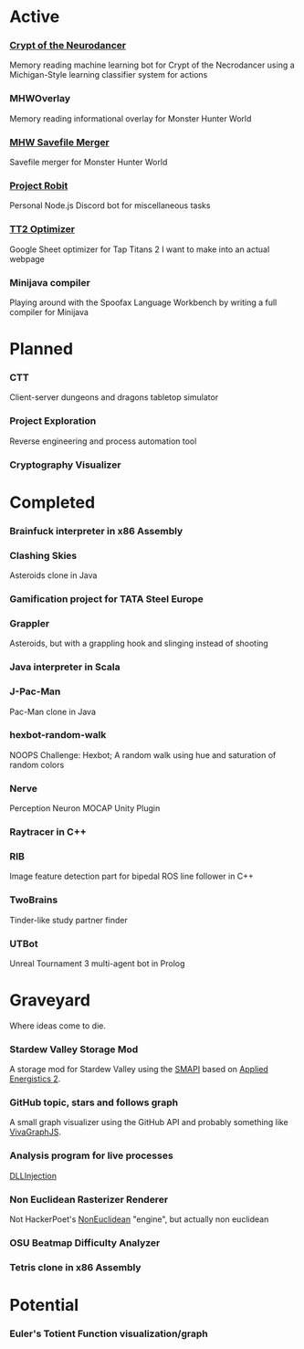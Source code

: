 # Active
### [Crypt of the Neurodancer](https://github.com/Kloppie5/Crypt-of-the-Neurodancer)
Memory reading machine learning bot for Crypt of the Necrodancer using a Michigan-Style learning classifier system for actions
### MHWOverlay
Memory reading informational overlay for Monster Hunter World
### [MHW Savefile Merger](https://github.com/Kloppie5/MHW-savefile-merger)
Savefile merger for Monster Hunter World
### [Project Robit](https://github.com/Kloppie5/Project-Robit)
Personal Node.js Discord bot for miscellaneous tasks
### [TT2 Optimizer](https://docs.google.com/spreadsheets/d/1u1NEIueh5uc6IEWmLc8rIIRmlfcwyJfRzqnYSRAjDgA/edit?usp=sharing)
Google Sheet optimizer for Tap Titans 2 I want to make into an actual webpage
### Minijava compiler
Playing around with the Spoofax Language Workbench by writing a full compiler for Minijava

# Planned
### CTT
Client-server dungeons and dragons tabletop simulator
### Project Exploration
Reverse engineering and process automation tool
### Cryptography Visualizer

# Completed
### Brainfuck interpreter in x86 Assembly
### Clashing Skies
Asteroids clone in Java
### Gamification project for TATA Steel Europe
### Grappler
Asteroids, but with a grappling hook and slinging instead of shooting
### Java interpreter in Scala
### J-Pac-Man
Pac-Man clone in Java
### hexbot-random-walk
NOOPS Challenge: Hexbot; A random walk using hue and saturation of random colors
### Nerve
Perception Neuron MOCAP Unity Plugin
### Raytracer in C++
### RIB
Image feature detection part for bipedal ROS line follower in C++
### TwoBrains
Tinder-like study partner finder
### UTBot
Unreal Tournament 3 multi-agent bot in Prolog

# Graveyard
Where ideas come to die.
### Stardew Valley Storage Mod
A storage mod for Stardew Valley using the [SMAPI](https://github.com/Pathoschild/SMAPI) based on [Applied Energistics 2](https://github.com/AppliedEnergistics/Applied-Energistics-2).
### GitHub topic, stars and follows graph
A small graph visualizer using the GitHub API and probably something like [VivaGraphJS](https://github.com/anvaka/VivaGraphJS).
### Analysis program for live processes
[DLLInjection](https://github.com/stephenfewer/ReflectiveDLLInjection)
### Non Euclidean Rasterizer Renderer
Not HackerPoet's [NonEuclidean](https://github.com/HackerPoet/NonEuclidean) "engine", but actually non euclidean
### OSU Beatmap Difficulty Analyzer
### Tetris clone in x86 Assembly

# Potential
### Euler's Totient Function visualization/graph
